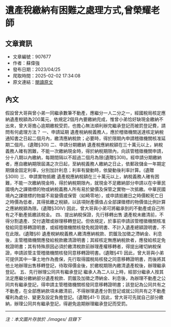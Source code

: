 # 遺產稅繳納有困難之處理方式,曾榮耀老師

## 文章資訊
- 文章編號：907677
- 作者：蘇偉強
- 發布日期：2023/04/25
- 爬取時間：2025-02-02 17:34:08
- 原文連結：[閱讀原文](https://real-estate.get.com.tw/Columns/detail.aspx?no=907677)

## 內文
假設曾大哥與曾小弟一同繼承數筆不動產，應繼分一人二分之一，經國稅局核定應納遺產稅額為200萬元，依規定2個月內要繳納完成，惟曾小弟恰好缺現金繳納不出來，曾大哥擔心逾期繳稅受罰，也擔心無法順利辦完繼承登記而被罰登記費，請問有何處理方法？
一、申請延期
遺產稅納稅義務人，應於稽徵機關送達核定納稅通知書之日起二個月內，繳清應納稅款；必要時，得於限期內申請稽徵機關核准延期二個月。(遺贈§30I)
二、申請分期繳納
遺產稅應納稅額在三十萬元以上，納稅義務人確有困難，不能一次繳納現金時，得於納稅期限內，向該管稽徵機關申請，分十八期以內繳納，每期間隔以不超過二個月為限(遺贈§30II)。經申請分期繳納者，應自繳納期限屆滿之次日起，至納稅義務人繳納之日止，依郵政儲金一年期定期儲金固定利率，分別加計利息；利率有變動時，依變動後利率計算。(遺贈§30III)
三、申請實物抵繳
遺產稅應納稅額在三十萬元以上，納稅義務人確有困難，不能一次繳納現金時，得於納稅期限內，就現金不足繳納部分申請以在中華民國境內之課徵標的物或納稅義務人所有易於變價及保管之實物一次抵繳。中華民國境內之課徵標的物屬不易變價或保管（如畸零地），或申請抵繳日之時價較死亡日之時價為低者，其得抵繳之稅額，以該項財產價值占全部課徵標的物價值比例計算之應納稅額為限。(遺贈§30IV)
因此，曾大哥與小弟可將繼承到的不動產或自己所有之不動產抵繳該稅金。
四、提出納稅保證，先行移轉出售
遺產稅未繳清前，不得分割遺產、交付遺贈或辦理移轉登記。但依規定，於事前申請該管稽徵機關核准發給同意移轉證明書，或經稽徵機關核發免稅證明書、不計入遺產總額證明書，不在此限。(遺贈§8)
遺產稅納稅義務人繳清應納稅款、罰鍰及加徵之滯納金、利息後，主管稽徵機關應發給稅款繳清證明書；其經核定無應納稅款者，應發給核定免稅證明書；其有特殊原因必須於繳清稅款前辦理產權移轉者，得提出確切納稅保證，申請該管主管稽徵機關核發同意移轉證明書。(遺贈§41)
因此，曾大哥與小弟可提供其中一筆土地作為擔保，先行取得國稅局核發之同意移轉證明書，而後將其他土地辦理出售移轉登記，待取得價金後，於繳稅期限內繳清遺產稅後，辦理繼承登記。
五、先行辦理公同共有繼承登記
繼承人為二人以上時，經部分繼承人按其法定應繼分繳納部分遺產稅款、罰鍰及加徵之滯納金、利息後，為辦理不動產之公同共有繼承登記，得申請主管稽徵機關核發同意移轉證明書；該登記為公同共有之不動產，在全部應納款項未繳清前，不得辦理遺產分割登記或就公同共有之不動產權利為處分、變更及設定負擔登記。(遺贈§41-1)
因此，曾大哥可先就自己部分繳納，辦理公同共有繼承登記，得避免逾期辦理繼承登記而受罰。

---
*注：本文圖片存放於 ./images/ 目錄下*
